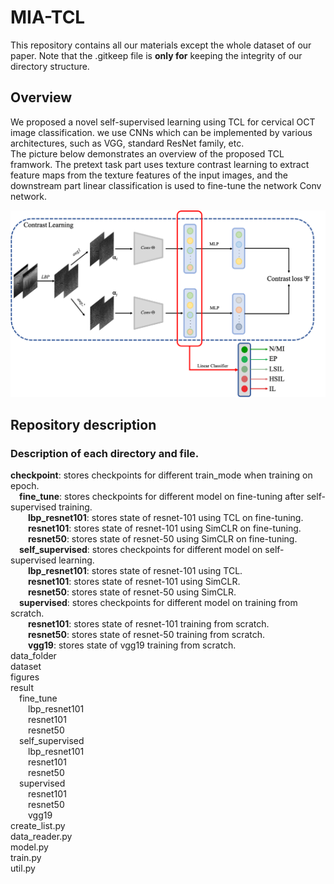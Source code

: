 # MIA-TCL
This repository contains all our materials except the whole dataset of our paper. Note that the .gitkeep file is **only for** keeping the integrity of our directory structure.

## Overview
We proposed a novel self-supervised learning using TCL for cervical OCT image classification. we use CNNs which can be implemented by various architectures, such as VGG, standard ResNet family, etc.  
The picture below demonstrates an overview of the proposed TCL framwork. The pretext task part uses texture contrast learning to extract feature maps from the texture features of the input images, and the downstream part linear classification is used to fine-tune the network Conv network.

![image](https://github.com/ChrisNieo/MIA-TCL/blob/main/figures/Figure_2%20Framework.png)

## Repository description
### Description of each directory and file.  
**checkpoint**:                stores checkpoints for different train_mode when training on epoch.    
&emsp;**fine_tune**:           stores checkpoints for different model on fine-tuning after self-supervised training.  
&emsp;&emsp;**lbp_resnet101**: stores state of resnet-101 using TCL on fine-tuning.   
&emsp;&emsp;**resnet101**:     stores state of resnet-101 using SimCLR on fine-tuning.  
&emsp;&emsp;**resnet50**:      stores state of resnet-50 using SimCLR on fine-tuning.  
&emsp;**self_supervised**:     stores checkpoints for different model on self-supervised learning.  
&emsp;&emsp;**lbp_resnet101**: stores state of resnet-101 using TCL.   
&emsp;&emsp;**resnet101**:     stores state of resnet-101 using SimCLR.  
&emsp;&emsp;**resnet50**:      stores state of resnet-50 using SimCLR.  
&emsp;**supervised**:          stores checkpoints for different model on training from scratch.  
&emsp;&emsp;**resnet101**:     stores state of resnet-101 training from scratch.   
&emsp;&emsp;**resnet50**:      stores state of resnet-50 training from scratch.  
&emsp;&emsp;**vgg19**:         stores state of vgg19 training from scratch.  
data_folder  
dataset  
figures  
result  
&emsp;fine_tune  
&emsp;&emsp;lbp_resnet101  
&emsp;&emsp;resnet101  
&emsp;&emsp;resnet50  
&emsp;self_supervised  
&emsp;&emsp;lbp_resnet101  
&emsp;&emsp;resnet101  
&emsp;&emsp;resnet50  
&emsp;supervised  
&emsp;&emsp;resnet101  
&emsp;&emsp;resnet50  
&emsp;&emsp;vgg19  
create_list.py  
data_reader.py  
model.py  
train.py  
util.py  
